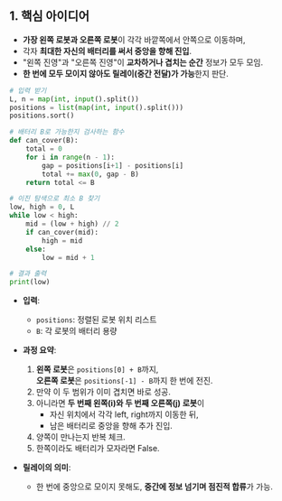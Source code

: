 ## 1. 핵심 아이디어

- **가장 왼쪽 로봇과 오른쪽 로봇**이 각각 바깥쪽에서 안쪽으로 이동하며,
- 각자 **최대한 자신의 배터리를 써서 중앙을 향해 진입**.
- "왼쪽 진영"과 "오른쪽 진영"이 **교차하거나 겹치는 순간** 정보가 모두 모임.
- **한 번에 모두 모이지 않아도 릴레이(중간 전달)가 가능**한지 판단.
```python
# 입력 받기
L, n = map(int, input().split())
positions = list(map(int, input().split()))
positions.sort()

# 배터리 B로 가능한지 검사하는 함수
def can_cover(B):
    total = 0
    for i in range(n - 1):
        gap = positions[i+1] - positions[i]
        total += max(0, gap - B)
    return total <= B

# 이진 탐색으로 최소 B 찾기
low, high = 0, L
while low < high:
    mid = (low + high) // 2
    if can_cover(mid):
        high = mid
    else:
        low = mid + 1

# 결과 출력
print(low)
```
- **입력**:  
  - `positions`: 정렬된 로봇 위치 리스트  
  - `B`: 각 로봇의 배터리 용량

- **과정 요약**:  
  1. **왼쪽 로봇**은 `positions[0] + B`까지,  
     **오른쪽 로봇**은 `positions[-1] - B`까지 한 번에 전진.
  2. 만약 이 두 범위가 이미 겹치면 바로 성공.
  3. 아니라면 **두 번째 왼쪽(i)와 두 번째 오른쪽(j) 로봇**이
     - 자신 위치에서 각각 left, right까지 이동한 뒤,
     - 남은 배터리로 중앙을 향해 추가 진입.
  4. 양쪽이 만나는지 반복 체크.
  5. 한쪽이라도 배터리가 모자라면 False.

- **릴레이의 의미**:
  - 한 번에 중앙으로 모이지 못해도, **중간에 정보 넘기며 점진적 합류**가 가능.
